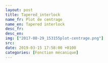 ```yaml
---
layout: post
title: Tapered_interlock
name_fr: Plot de centrage
name_en: Tapered interlock
desc_fr: 
desc_en: 
img: ["2017-08-29_153155plot-centrage.png"]
src: 
date: 2019-03-15 17:58:00 +0100
categories: [Fonction mécanique]
---
```


